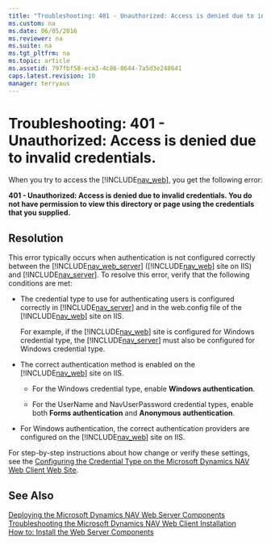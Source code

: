 ```yaml
---
title: "Troubleshooting: 401 - Unauthorized: Access is denied due to invalid credentials."
ms.custom: na
ms.date: 06/05/2016
ms.reviewer: na
ms.suite: na
ms.tgt_pltfrm: na
ms.topic: article
ms.assetid: 797fbf58-eca3-4c86-8644-7a5d3e248641
caps.latest.revision: 10
manager: terryaus
---
```

# Troubleshooting: 401 - Unauthorized: Access is denied due to invalid credentials.
When you try to access the [!INCLUDE[nav_web](../dynamics-nav/includes/nav_web_md.md)], you get the following error:  
  
 **401 \- Unauthorized: Access is denied due to invalid credentials. You do not have permission to view this directory or page using the credentials that you supplied.**  
  
## Resolution  
 This error typically occurs when authentication is not configured correctly between the [!INCLUDE[nav_web_server](../dynamics-nav/includes/nav_web_server_md.md)] \([!INCLUDE[nav_web](../dynamics-nav/includes/nav_web_md.md)] site on IIS\) and [!INCLUDE[nav_server](../dynamics-nav/includes/nav_server_md.md)]. To resolve this error, verify that the following conditions are met:  
  
-   The credential type to use for authenticating users is configured correctly in [!INCLUDE[nav_server](../dynamics-nav/includes/nav_server_md.md)] and in the web.config file of the [!INCLUDE[nav_web](../dynamics-nav/includes/nav_web_md.md)] site on IIS.  
  
     For example, if the [!INCLUDE[nav_web](../dynamics-nav/includes/nav_web_md.md)] site is configured for Windows credential type, the [!INCLUDE[nav_server](../dynamics-nav/includes/nav_server_md.md)] must also be configured for Windows credential type.  
  
-   The correct authentication method is enabled on the [!INCLUDE[nav_web](../dynamics-nav/includes/nav_web_md.md)] site on IIS.  
  
    -   For the Windows credential type, enable **Windows authentication**.  
  
    -   For the UserName and NavUserPassword credential types, enable both **Forms authentication** and **Anonymous authentication**.  
  
-   For Windows authentication, the correct authentication providers are configured on the [!INCLUDE[nav_web](../dynamics-nav/includes/nav_web_md.md)] site on IIS.  
  
 For step\-by\-step instructions about how change or verify these settings, see the [Configuring the Credential Type on the Microsoft Dynamics NAV Web Client Web Site](../Topic/How%20to:%20Configure%20Authentication%20of%20Microsoft%20Dynamics%20NAV%20Web%20Client%20Users.md#WebClient).  
  
## See Also  
 [Deploying the Microsoft Dynamics NAV Web Server Components](../dynamics-nav/Deploying-the-Microsoft-Dynamics-NAV-Web-Server-Components.md)   
 [Troubleshooting the Microsoft Dynamics NAV Web Client Installation](../dynamics-nav/Troubleshooting-the-Microsoft-Dynamics-NAV-Web-Client-Installation.md)   
 [How to: Install the Web Server Components](../Topic/How%20to:%20Install%20the%20Web%20Server%20Components.md)